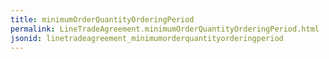 ```yaml
---
title: minimumOrderQuantityOrderingPeriod
permalink: LineTradeAgreement.minimumOrderQuantityOrderingPeriod.html
jsonid: linetradeagreement_minimumorderquantityorderingperiod
---
```

